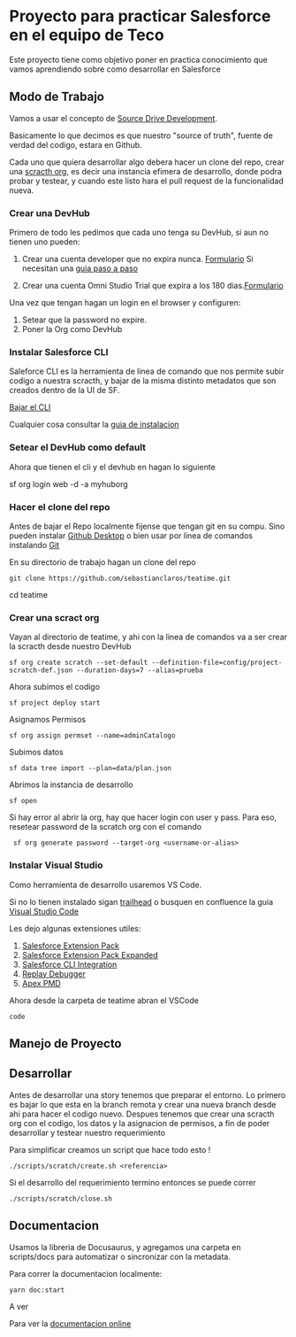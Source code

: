 # Proyecto para practicar Salesforce en el equipo de Teco


Este proyecto tiene como objetivo poner en practica conocimiento que vamos aprendiendo sobre como desarrollar en Salesforce

## Modo de Trabajo

Vamos a usar el concepto de [Source Drive Development](https://trailhead.salesforce.com/content/learn/modules/sfdx_app_dev/sfdx_app_dev_setup_dx).

Basicamente lo que decimos es que nuestro "source of truth", fuente de verdad del codigo, estara en Github.

Cada uno que quiera desarrollar algo debera hacer un clone del repo, crear una [scracth org](https://trailhead.salesforce.com/content/learn/modules/sfdx_app_dev/sfdx_app_dev_setup_dx), es decir una instancia efimera de desarrollo, donde podra probar y testear, y cuando este listo hara el pull request de la funcionalidad nueva.

### Crear una DevHub

Primero de todo les pedimos que cada uno tenga su DevHub, si aun no tienen uno pueden:

1. Crear una cuenta developer que no expira nunca. [Formulario](https://developer.salesforce.com/signup)
   Si necesitan una [guia paso a paso](https://www.apexhours.com/how-to-create-a-free-salesforce-developer-account/#:~:text=Go%20to%20the%20Salesforce%20Developer,Then%20Choose%20a%20unique%20username.)

2. Crear una cuenta Omni Studio Trial que expira a los 180 dias.[Formulario](https://trailhead.salesforce.com/promo/orgs/omnistudiotrails)

Una vez que tengan hagan un login en el browser y configuren:

1. Setear que la password no expire.
2. Poner la Org como DevHub

### Instalar Salesforce CLI

Saleforce CLI es la herramienta de linea de comando que nos permite subir codigo a nuestra scracth, y bajar de la misma distinto metadatos que son creados dentro de la UI de SF.

[Bajar el CLI](https://developer.salesforce.com/tools/salesforcecli?_ga=2.11139901.867475159.1706793275-450459138.1704306154)

Cualquier cosa consultar la [guia de instalacion](https://developer.salesforce.com/docs/atlas.en-us.sfdx_setup.meta/sfdx_setup/sfdx_setup_install_cli.htm)

### Setear el DevHub como default

Ahora que tienen el cli y el devhub en hagan lo siguiente

sf org login web -d -a myhuborg

### Hacer el clone del repo

Antes de bajar el Repo localmente fijense que tengan git en su compu. Sino pueden instalar [Github Desktop](https://desktop.github.com/) o bien usar por linea de comandos instalando [Git](https://git-scm.com/book/en/v2/Getting-Started-Installing-Git)

En su directorio de trabajo hagan un clone del repo

```
git clone https://github.com/sebastianclaros/teatime.git
```

cd teatime

### Crear una scract org

Vayan al directorio de teatime, y ahi con la linea de comandos va a ser crear la scracth desde nuestro DevHub

```
sf org create scratch --set-default --definition-file=config/project-scratch-def.json --duration-days=7 --alias=prueba
```

Ahora subimos el codigo

```
sf project deploy start
```

Asignamos Permisos

```
sf org assign permset --name=adminCatalogo
```

Subimos datos

```
sf data tree import --plan=data/plan.json
```

Abrimos la instancia de desarrollo

```
sf open
```

Si hay error al abrir la org, hay que hacer login con user y pass. Para eso, resetear password de la scratch org con el comando

```
 sf org generate password --target-org <username-or-alias>
```

### Instalar Visual Studio

Como herramienta de desarrollo usaremos VS Code.

Si no lo tienen instalado sigan [trailhead](https://trailhead.salesforce.com/es-MX/content/learn/projects/find-and-fix-bugs-with-apex-replay-debugger/apex-replay-debugger-set-up-vscode) o busquen en confluence la guia [Visual Studio Code](https://tecocloud.atlassian.net/wiki/spaces/SCRM/pages/3284173659/Visual+Studio+Code)

Les dejo algunas extensiones utiles:

1. [Salesforce Extension Pack](https://marketplace.visualstudio.com/items?itemName=salesforce.salesforcedx-vscode)
2. [Salesforce Extension Pack Expanded](https://marketplace.visualstudio.com/items?itemName=salesforce.salesforcedx-vscode-expanded)
3. [Salesforce CLI Integration](https://marketplace.visualstudio.com/items?itemName=salesforce.salesforcedx-vscode-core)
4. [Replay Debugger](https://marketplace.visualstudio.com/items?itemName=salesforce.salesforcedx-vscode-apex-replay-debugger)
5. [Apex PMD](https://marketplace.visualstudio.com/items?itemName=chuckjonas.apex-pmd)

Ahora desde la carpeta de teatime abran el VSCode

```
code
```

## Manejo de Proyecto

## Desarrollar 
Antes de desarrollar una story tenemos que preparar el entorno. Lo primero es bajar lo que esta en la branch remota y crear una nueva branch desde ahi para hacer el codigo nuevo.
Despues tenemos que crear una scracth org con el codigo, los datos y la asignacion de permisos, a fin de poder desarrollar y testear nuestro requerimiento

Para simplificar creamos un script que hace todo esto !

```
./scripts/scratch/create.sh <referencia>
```

Si el desarrollo del requerimiento termino entonces se puede correr 

```
./scripts/scratch/close.sh 
```

## Documentacion

Usamos la libreria de Docusaurus, y agregamos una carpeta en scripts/docs para automatizar o sincronizar con la metadata.

Para correr la documentacion localmente:

```
yarn doc:start
```

A ver

Para ver la [documentacion online](https://sebastianclaros.github.io/teatime/)
